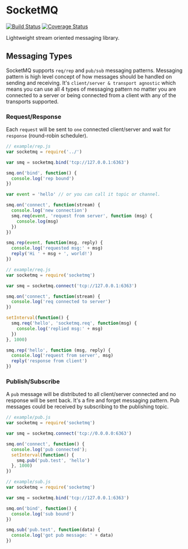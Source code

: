 # SocketMQ

[![Build Status](https://travis-ci.org/lsm/SocketMQ.svg?branch=master)](https://travis-ci.org/lsm/SocketMQ)
[![Coverage Status](https://coveralls.io/repos/github/lsm/SocketMQ/badge.svg?branch=master)](https://coveralls.io/github/lsm/SocketMQ?branch=master)

Lightweight stream oriented messaging library.

## Messaging Types
SocketMQ supports `req/rep` and `pub/sub` messaging patterns. Messaging pattern is high level concept of how messages should be handled on sending and receiving. It's `client/server & transport agnostic` which means you can use all 4 types of messaging pattern no matter you are connected to a server or being connected from a client with any of the transports supported.

### Request/Response
Each `request` will be sent to `one` connected client/server and wait for `response` (round-robin scheduler).

```javascript
// example/rep.js
var socketmq = require('../')

var smq = socketmq.bind('tcp://127.0.0.1:6363')

smq.on('bind', function() {
  console.log('rep bound')
})

var event = 'hello' // or you can call it topic or channel.

smq.on('connect', function(stream) {
  console.log('new connection')
  smq.req(event, 'request from server', function (msg) {
    console.log(msg)
  })
})

smq.rep(event, function(msg, reply) {
  console.log('requested msg:' + msg)
  reply('Hi ' + msg + ', world!')
})
```

```javascript
// example/req.js
var socketmq = require('socketmq')

var smq = socketmq.connect('tcp://127.0.0.1:6363')

smq.on('connect', function(stream) {
  console.log('req connected to server')
})

setInterval(function() {
  smq.req('hello', 'socketmq.req', function(msg) {
    console.log('replied msg:' + msg)
  })
}, 1000)

smq.rep('hello', function (msg, reply) {
  console.log('request from server', msg)
  reply('response from client')
})
```

### Publish/Subscribe
A `pub` message will be distributed to all client/server connected and no response will be sent back. It's a fire and forget messaging pattern. Pub messages could be received by subscribing to the publishing topic.

```javascript
// example/pub.js
var socketmq = require('socketmq')

var smq = socketmq.connect('tcp://0.0.0.0:6363')

smq.on('connect', function() {
  console.log('pub connected');
  setInterval(function() {
    smq.pub('pub.test', 'hello')
  }, 1000)
})
```

```javascript
// example/sub.js
var socketmq = require('socketmq')

var smq = socketmq.bind('tcp://127.0.0.1:6363')

smq.on('bind', function() {
  console.log('sub bound')
})

smq.sub('pub.test', function(data) {
  console.log('got pub message: ' + data)
})
```
